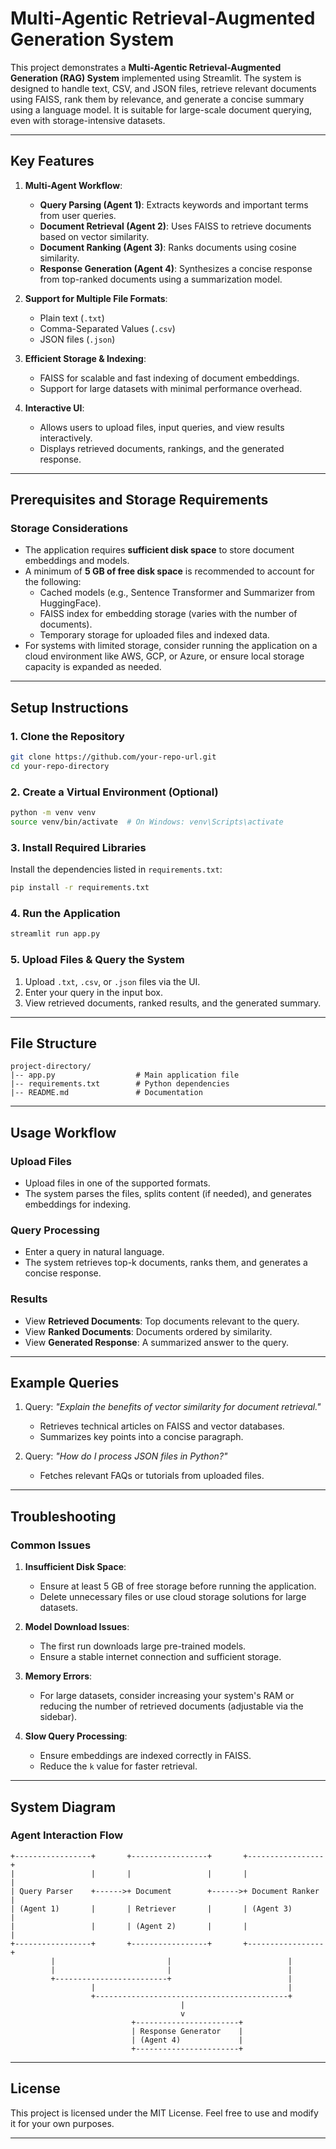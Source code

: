 # Multi-Agentic Retrieval-Augmented Generation System

This project demonstrates a **Multi-Agentic Retrieval-Augmented Generation (RAG) System** implemented using Streamlit. The system is designed to handle text, CSV, and JSON files, retrieve relevant documents using FAISS, rank them by relevance, and generate a concise summary using a language model. It is suitable for large-scale document querying, even with storage-intensive datasets.

---

## Key Features

1. **Multi-Agent Workflow**:
    - **Query Parsing (Agent 1)**: Extracts keywords and important terms from user queries.
    - **Document Retrieval (Agent 2)**: Uses FAISS to retrieve documents based on vector similarity.
    - **Document Ranking (Agent 3)**: Ranks documents using cosine similarity.
    - **Response Generation (Agent 4)**: Synthesizes a concise response from top-ranked documents using a summarization model.

2. **Support for Multiple File Formats**:
    - Plain text (`.txt`)
    - Comma-Separated Values (`.csv`)
    - JSON files (`.json`)

3. **Efficient Storage & Indexing**:
    - FAISS for scalable and fast indexing of document embeddings.
    - Support for large datasets with minimal performance overhead.

4. **Interactive UI**:
    - Allows users to upload files, input queries, and view results interactively.
    - Displays retrieved documents, rankings, and the generated response.

---

## Prerequisites and Storage Requirements

### Storage Considerations

- The application requires **sufficient disk space** to store document embeddings and models.
- A minimum of **5 GB of free disk space** is recommended to account for the following:
    - Cached models (e.g., Sentence Transformer and Summarizer from HuggingFace).
    - FAISS index for embedding storage (varies with the number of documents).
    - Temporary storage for uploaded files and indexed data.
- For systems with limited storage, consider running the application on a cloud environment like AWS, GCP, or Azure, or ensure local storage capacity is expanded as needed.

---

## Setup Instructions

### 1. Clone the Repository

```bash
git clone https://github.com/your-repo-url.git
cd your-repo-directory
```

### 2. Create a Virtual Environment (Optional)

```bash
python -m venv venv
source venv/bin/activate  # On Windows: venv\Scripts\activate
```

### 3. Install Required Libraries

Install the dependencies listed in `requirements.txt`:

```bash
pip install -r requirements.txt
```

### 4. Run the Application

```bash
streamlit run app.py
```

### 5. Upload Files & Query the System

1. Upload `.txt`, `.csv`, or `.json` files via the UI.
2. Enter your query in the input box.
3. View retrieved documents, ranked results, and the generated summary.

---

## File Structure

```plaintext
project-directory/
|-- app.py                  # Main application file
|-- requirements.txt        # Python dependencies
|-- README.md               # Documentation
```

---

## Usage Workflow

### Upload Files

- Upload files in one of the supported formats.
- The system parses the files, splits content (if needed), and generates embeddings for indexing.

### Query Processing

- Enter a query in natural language.
- The system retrieves top-k documents, ranks them, and generates a concise response.

### Results

- View **Retrieved Documents**: Top documents relevant to the query.
- View **Ranked Documents**: Documents ordered by similarity.
- View **Generated Response**: A summarized answer to the query.

---

## Example Queries

1. Query: *"Explain the benefits of vector similarity for document retrieval."*
    - Retrieves technical articles on FAISS and vector databases.
    - Summarizes key points into a concise paragraph.

2. Query: *"How do I process JSON files in Python?"*
    - Fetches relevant FAQs or tutorials from uploaded files.

---

## Troubleshooting

### Common Issues

1. **Insufficient Disk Space**:
    - Ensure at least 5 GB of free storage before running the application.
    - Delete unnecessary files or use cloud storage solutions for large datasets.

2. **Model Download Issues**:
    - The first run downloads large pre-trained models.
    - Ensure a stable internet connection and sufficient storage.

3. **Memory Errors**:
    - For large datasets, consider increasing your system's RAM or reducing the number of retrieved documents (adjustable via the sidebar).

4. **Slow Query Processing**:
    - Ensure embeddings are indexed correctly in FAISS.
    - Reduce the `k` value for faster retrieval.

---

## System Diagram

### Agent Interaction Flow

```plaintext
+-----------------+       +-----------------+       +-----------------+
|                 |       |                 |       |                 |
| Query Parser    +------>+ Document        +------>+ Document Ranker |
| (Agent 1)       |       | Retriever       |       | (Agent 3)       |
|                 |       | (Agent 2)       |       |                 |
+-----------------+       +-----------------+       +-----------------+
         |                         |                          |
         |                         |                          |
         +-------------------------+                          |
                  |                                           |
                  +-------------------------------------------+
                                      |
                                      v
                           +-----------------------+
                           | Response Generator    |
                           | (Agent 4)             |
                           +-----------------------+
```

---

## License

This project is licensed under the MIT License. Feel free to use and modify it for your own purposes.

---



